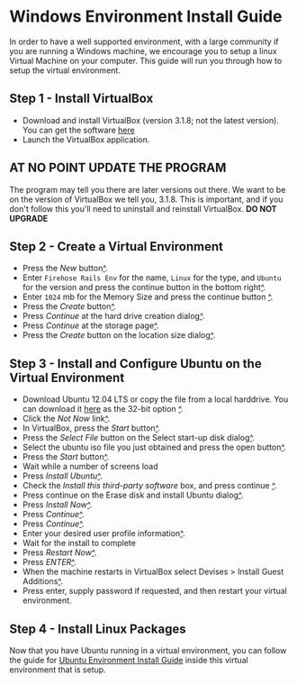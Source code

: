 Windows Environment Install Guide
===================

In order to have a well supported environment, with a large community if you are running a Windows machine, we encourage you to setup a linux Virtual Machine on your computer.  This guide will run you through how to setup the virtual environment.


Step 1 - Install VirtualBox
-------------
* Download and install VirtualBox (version 3.1.8; not the latest version).  You can get the software [here](http://download.virtualbox.org/virtualbox/3.1.8/VirtualBox-3.1.8-61349-Win.exe)
* Launch the VirtualBox application.

AT NO POINT UPDATE THE PROGRAM
-------------
The program may tell you there are later versions out there.  We want to be on the version of VirtualBox we tell you, 3.1.8.  This is important, and if you don't follow this you'll need to uninstall and reinstall VirtualBox.  **DO NOT UPGRADE**


Step 2 - Create a Virtual Environment
------------
* Press the _New_ button[^](http://i.imgur.com/ILPgFTk.png).  
* Enter `Firehose Rails Env` for the name, `Linux` for the type, and `Ubuntu` for the version and press the continue button in the bottom right[^](http://i.imgur.com/xnN2eDJ.png). 
* Enter `1024` mb for the Memory Size and press the continue button [^](http://i.imgur.com/UOopcQ0.png).
* Press the _Create_ button[^](http://i.imgur.com/kWI3QsU.png).
* Press _Continue_ at the hard drive creation dialog[^](http://i.imgur.com/smSASxl.png).
* Press _Continue_ at the storage page[^](http://i.imgur.com/zY9pgzh.png).
* Press the _Create_ button on the location size dialog[^](http://i.imgur.com/bJSaNGq.png).


Step 3 - Install and Configure Ubuntu on the Virtual Environment
-------------
* Download Ubuntu 12.04 LTS or copy the file from a local harddrive.  You can download it [here](http://www.ubuntu.com/download/desktop) as the 32-bit option [^](http://i.imgur.com/jY9aLmh.png).
* Click the _Not Now_ link[^](http://i.imgur.com/86ezhPg.png).
* In VirtualBox, press the _Start_ button[^](http://i.imgur.com/wTNjoWM.png).
* Press the _Select File_ button on the Select start-up disk dialog[^](http://i.imgur.com/HT29BD0.jpg).
* Select the ubuntu iso file you just obtained and press the open button[^](http://i.imgur.com/lWlMSOq.jpg).
* Press the _Start_ button[^](http://i.imgur.com/U9boNKt.jpg).
* Wait while a number of screens load
* Press _Install Ubuntu_[^](http://i.imgur.com/RdZWa6b.jpg).
* Check the _Install this third-party software_ box, and press continue [^](http://i.imgur.com/se6mPVs.png).
* Press continue on the Erase disk and install Ubuntu dialog[^](http://i.imgur.com/AJG7N0U.jpg).
* Press _Install Now_[^](http://i.imgur.com/P9xvhGz.jpg).
* Press _Continue_[^](http://i.imgur.com/b7K1U89.jpg).
* Press _Continue_[^](http://i.imgur.com/R2CLzu2.jpg).
* Enter your desired user profile information[^](http://i.imgur.com/oxHLbj1.jpg).
* Wait for the install to complete
* Press _Restart Now_[^](http://i.imgur.com/3pXtmQw.png).
* Press _ENTER_[^](http://i.imgur.com/Njfw5tr.png).
* When the machine restarts in VirtualBox select Devises > Install Guest Additions[^](http://i.imgur.com/HBMMlWQ.jpg).
* Press enter, supply password if requested, and then restart your virtual environment.

Step 4 - Install Linux Packages
-------------
Now that you have Ubuntu running in a virtual environment, you can follow the guide for [Ubuntu Environment Install Guide](ubuntu.md) inside this virtual environment that is setup.
